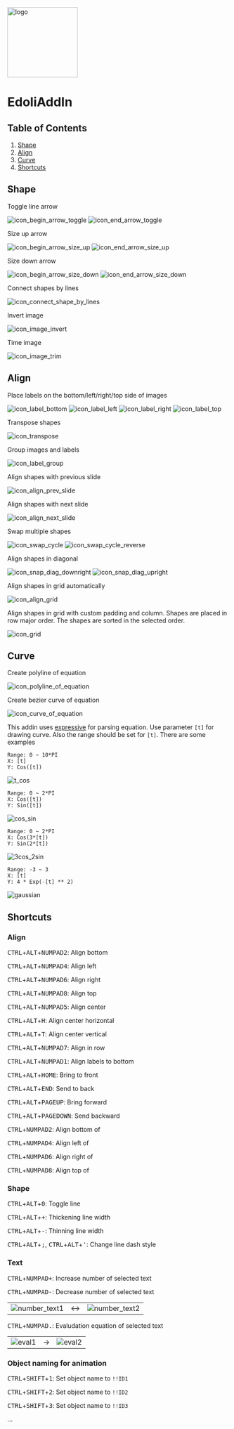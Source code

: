 
<img src="./logo.png" width="160" alt="logo">

# EdoliAddIn

## Table of Contents
1. [Shape](#shape)
1. [Align](#align)
1. [Curve](#curve)
1. [Shortcuts](#shortcuts)

## Shape

Toggle line arrow

![icon_begin_arrow_toggle](./EdoliAddIn/Resources/icon_begin_arrow_toggle.png)
![icon_end_arrow_toggle](./EdoliAddIn/Resources/icon_end_arrow_toggle.png)

Size up arrow

![icon_begin_arrow_size_up](./EdoliAddIn/Resources/icon_begin_arrow_size_up.png)
![icon_end_arrow_size_up](./EdoliAddIn/Resources/icon_end_arrow_size_up.png)

Size down arrow

![icon_begin_arrow_size_down](./EdoliAddIn/Resources/icon_begin_arrow_size_down.png)
![icon_end_arrow_size_down](./EdoliAddIn/Resources/icon_end_arrow_size_down.png)

Connect shapes by lines

![icon_connect_shape_by_lines](./EdoliAddIn/Resources/icon_connect_shape_by_lines.png)

Invert image

![icon_image_invert](./EdoliAddIn/Resources/icon_image_invert.png)

Time image

![icon_image_trim](./EdoliAddIn/Resources/icon_image_trim.png)


## Align

Place labels on the bottom/left/right/top side of images

![icon_label_bottom](./EdoliAddIn/Resources/icon_label_bottom.png)
![icon_label_left](./EdoliAddIn/Resources/icon_label_left.png)
![icon_label_right](./EdoliAddIn/Resources/icon_label_right.png)
![icon_label_top](./EdoliAddIn/Resources/icon_label_top.png)

Transpose shapes

![icon_transpose](./EdoliAddIn/Resources/icon_transpose.png)

Group images and labels

![icon_label_group](./EdoliAddIn/Resources/icon_label_group.png)

Align shapes with previous slide

![icon_align_prev_slide](./EdoliAddIn/Resources/icon_align_prev_slide.png)

Align shapes with next slide

![icon_align_next_slide](./EdoliAddIn/Resources/icon_align_next_slide.png)

Swap multiple shapes

![icon_swap_cycle](./EdoliAddIn/Resources/icon_swap_cycle.png)
![icon_swap_cycle_reverse](./EdoliAddIn/Resources/icon_swap_cycle_reverse.png)

Align shapes in diagonal

![icon_snap_diag_downright](./EdoliAddIn/Resources/icon_snap_diag_downright.png)
![icon_snap_diag_upright](./EdoliAddIn/Resources/icon_snap_diag_upright.png)

Align shapes in grid automatically

![icon_align_grid](./EdoliAddIn/Resources/icon_align_grid.png)

Align shapes in grid with custom padding and column. Shapes are placed in row major order. The shapes are sorted in the selected order.

![icon_grid](./EdoliAddIn/Resources/icon_grid.png)


## Curve

Create polyline of equation

![icon_polyline_of_equation](./EdoliAddIn/Resources/icon_polyline_of_equation.png)

Create bezier curve of equation

![icon_curve_of_equation](./EdoliAddIn/Resources/icon_curve_of_equation.png)

This addin uses [expressive](https://github.com/bijington/expressive) for parsing equation. Use parameter `[t]` for drawing curve. Also the range should be set for `[t]`. There are some examples


```
Range: 0 ~ 10*PI
X: [t]
Y: Cos([t])
```
![t_cos](./images/t_cos.png)

```
Range: 0 ~ 2*PI
X: Cos([t])
Y: Sin([t])
```
![cos_sin](./images/cos_sin.png)

```
Range: 0 ~ 2*PI
X: Cos(3*[t])
Y: Sin(2*[t])
```
![3cos_2sin](./images/3cos_2sin.png)

```
Range: -3 ~ 3
X: [t]
Y: 4 * Exp(-[t] ** 2)
```
![gaussian](./images/gaussian.png)


## Shortcuts

### Align
<kbd>CTRL</kbd>+<kbd>ALT</kbd>+<kbd>NUMPAD2</kbd>: Align bottom

<kbd>CTRL</kbd>+<kbd>ALT</kbd>+<kbd>NUMPAD4</kbd>: Align left

<kbd>CTRL</kbd>+<kbd>ALT</kbd>+<kbd>NUMPAD6</kbd>: Align right

<kbd>CTRL</kbd>+<kbd>ALT</kbd>+<kbd>NUMPAD8</kbd>: Align top

<kbd>CTRL</kbd>+<kbd>ALT</kbd>+<kbd>NUMPAD5</kbd>: Align center

<kbd>CTRL</kbd>+<kbd>ALT</kbd>+<kbd>H</kbd>: Align center horizontal

<kbd>CTRL</kbd>+<kbd>ALT</kbd>+<kbd>T</kbd>: Align center vertical

<kbd>CTRL</kbd>+<kbd>ALT</kbd>+<kbd>NUMPAD7</kbd>: Align in row

<kbd>CTRL</kbd>+<kbd>ALT</kbd>+<kbd>NUMPAD1</kbd>: Align labels to bottom

<kbd>CTRL</kbd>+<kbd>ALT</kbd>+<kbd>HOME</kbd>: Bring to front

<kbd>CTRL</kbd>+<kbd>ALT</kbd>+<kbd>END</kbd>: Send to back

<kbd>CTRL</kbd>+<kbd>ALT</kbd>+<kbd>PAGEUP</kbd>: Bring forward

<kbd>CTRL</kbd>+<kbd>ALT</kbd>+<kbd>PAGEDOWN</kbd>: Send backward

<kbd>CTRL</kbd>+<kbd>NUMPAD2</kbd>: Align bottom of

<kbd>CTRL</kbd>+<kbd>NUMPAD4</kbd>: Align left of

<kbd>CTRL</kbd>+<kbd>NUMPAD6</kbd>: Align right of

<kbd>CTRL</kbd>+<kbd>NUMPAD8</kbd>: Align top of

### Shape

<kbd>CTRL</kbd>+<kbd>ALT</kbd>+<kbd>0</kbd>: Toggle line

<kbd>CTRL</kbd>+<kbd>ALT</kbd>+<kbd>+</kbd>: Thickening line width

<kbd>CTRL</kbd>+<kbd>ALT</kbd>+<kbd>-</kbd>: Thinning line width

<kbd>CTRL</kbd>+<kbd>ALT</kbd>+<kbd>;</kbd>, <kbd>CTRL</kbd>+<kbd>ALT</kbd>+<kbd>'</kbd>: Change line dash style

### Text

<kbd>CTRL</kbd>+<kbd>NUMPAD+</kbd>: Increase number of selected text

<kbd>CTRL</kbd>+<kbd>NUMPAD-</kbd>: Decrease number of selected text

| | | |
|-|-|-|
| ![number_text1](./images/number_text1.png) | ↔ | ![number_text2](./images/number_text2.png) |


<kbd>CTRL</kbd>+<kbd>NUMPAD.</kbd>: Evaludation equation of selected text

| | | |
|-|-|-|
| ![eval1](./images/eval1.png) | → | ![eval2](./images/eval2.png) |

### Object naming for animation

<kbd>CTRL</kbd>+<kbd>SHIFT</kbd>+<kbd>1</kbd>: Set object name to `!!ID1`

<kbd>CTRL</kbd>+<kbd>SHIFT</kbd>+<kbd>2</kbd>: Set object name to `!!ID2`

<kbd>CTRL</kbd>+<kbd>SHIFT</kbd>+<kbd>3</kbd>: Set object name to `!!ID3`

...
